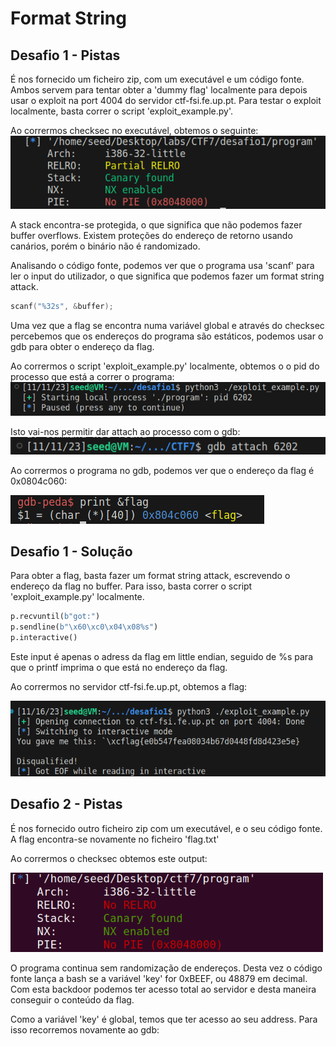 # Format String 

## Desafio 1 - Pistas
É nos fornecido um ficheiro zip, com um executável e um código fonte. Ambos servem para tentar obter a 'dummy flag' localmente para depois usar o exploit na port 4004 do servidor ctf-fsi.fe.up.pt. Para testar o exploit localmente, basta correr o script 'exploit_example.py'.

Ao corrermos checksec no executável, obtemos o seguinte: <br>
<img src="images/ctf7/ctf7_p1.png"/>

A stack encontra-se protegida, o que significa que não podemos fazer buffer overflows. Existem proteções do endereço de retorno usando canários, porém o binário não é randomizado.

Analisando o código fonte, podemos ver que o programa usa 'scanf' para ler o input do utilizador, o que significa que podemos fazer um format string attack.

```c
scanf("%32s", &buffer);
```

Uma vez que a flag se encontra numa variável global e através do checksec percebemos que os endereços do programa são estáticos, podemos usar o gdb para obter o endereço da flag.

Ao corrermos o script 'exploit_example.py' localmente, obtemos o o pid do processo que está a correr o programa:
<img src="images/ctf7/ctf7_p2.png"/>


Isto vai-nos permitir dar attach ao processo com o gdb:<br>
<img src="images/ctf7/ctf7_p3.png">

Ao corrermos o programa no gdb, podemos ver que o endereço da flag é 0x0804c060:

<img src="images/ctf7/ctf7_p4.png"/>

## Desafio 1 - Solução

Para obter a flag, basta fazer um format string attack, escrevendo o endereço da flag no buffer. Para isso, basta correr o script 'exploit_example.py' localmente.

```python
p.recvuntil(b"got:")
p.sendline(b"\x60\xc0\x04\x08%s")
p.interactive()
```
Este input é apenas o adress da flag em little endian, seguido de %s para que o printf imprima o que está no endereço da flag.

Ao corrermos no servidor ctf-fsi.fe.up.pt, obtemos a flag:

<img src="images/ctf7/ctf7_p5.png"/>

## Desafio 2 - Pistas

É nos fornecido outro ficheiro zip com um executável, e o seu código fonte. A flag encontra-se novamente no ficheiro 'flag.txt'

Ao corrermos o checksec obtemos este output:

<img src="images/ctf7/checksec2.png" alt="checksec2" width="500"/>

O programa continua sem randomização de endereços. Desta vez o código fonte lança a bash se a variável 'key' for 0xBEEF, ou 48879 em decimal. Com esta backdoor podemos ter acesso total ao servidor e desta maneira conseguir o conteúdo da flag.

Como a variável 'key' é global, temos que ter acesso ao seu address. Para isso recorremos novamente ao gdb:






